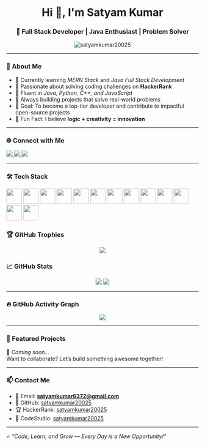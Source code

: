 <h1 align="center">Hi 👋, I'm Satyam Kumar</h1>
<h3 align="center">🚀 Full Stack Developer | Java Enthusiast | Problem Solver</h3>

<p align="center">
  <img src="https://komarev.com/ghpvc/?username=satyamkumar20025&label=Profile%20views&color=0e75b6&style=flat" alt="satyamkumar20025" />
</p>

---

### 🧠 About Me
- 🔭 Currently learning *MERN Stack* and *Java Full Stack Development*  
- 🧩 Passionate about solving coding challenges on **HackerRank**  
- 💬 Fluent in *Java, Python, C++, and JavaScript*  
- 🌱 Always building projects that solve real-world problems  
- 🎯 Goal: To become a top-tier developer and contribute to impactful open-source projects  
- 🧪 Fun Fact: I believe **logic + creativity = innovation**

---

### 🌐 Connect with Me
<p align="left">
  <a href="https://github.com/satyamkumar20025" target="_blank">
    <img src="https://img.shields.io/badge/GitHub-181717?style=for-the-badge&logo=github" />
  </a>
  <a href="https://www.hackerrank.com/profile/satyamkumar20025" target="_blank">
    <img src="https://img.shields.io/badge/HackerRank-2EC866?style=for-the-badge&logo=hackerrank&logoColor=white" />
  </a>
  <a href="https://www.codingninjas.com/studio/profile/satyamkumar20025" target="_blank">
    <img src="https://img.shields.io/badge/CodeStudio-00C4CC?style=for-the-badge&logo=codingninjas&logoColor=white" />
  </a>
</p>

---

### 🛠️ Tech Stack
<p align="left">
  <img src="https://cdn.jsdelivr.net/gh/devicons/devicon/icons/java/java-original.svg" width="40" />
  <img src="https://cdn.jsdelivr.net/gh/devicons/devicon/icons/python/python-original.svg" width="40" />
  <img src="https://cdn.jsdelivr.net/gh/devicons/devicon/icons/javascript/javascript-original.svg" width="40" />
  <img src="https://cdn.jsdelivr.net/gh/devicons/devicon/icons/react/react-original.svg" width="40" />
  <img src="https://cdn.jsdelivr.net/gh/devicons/devicon/icons/angularjs/angularjs-original.svg" width="40" />
  <img src="https://cdn.jsdelivr.net/gh/devicons/devicon/icons/html5/html5-original.svg" width="40" />
  <img src="https://cdn.jsdelivr.net/gh/devicons/devicon/icons/css3/css3-original.svg" width="40" />
  <img src="https://cdn.jsdelivr.net/gh/devicons/devicon/icons/mysql/mysql-original.svg" width="40" />
  <img src="https://cdn.jsdelivr.net/gh/devicons/devicon/icons/c/c-original.svg" width="40" />
  <img src="https://cdn.jsdelivr.net/gh/devicons/devicon/icons/cplusplus/cplusplus-original.svg" width="40" />
  <img src="https://cdn.jsdelivr.net/gh/devicons/devicon/icons/git/git-original.svg" width="40" />
  <img src="https://cdn.jsdelivr.net/gh/devicons/devicon/icons/github/github-original.svg" width="40" />
  <img src="https://cdn.jsdelivr.net/gh/devicons/devicon/icons/ubuntu/ubuntu-plain.svg" width="40" />
</p>

### 🏆 GitHub Trophies
<p align="center">
  <img src="https://github-profile-trophy.vercel.app/?username=satyamkumar20025&theme=radical&row=2&column=3" />
</p>

### 📈 GitHub Stats
<p align="center">
  <img src="https://github-readme-stats.vercel.app/api?username=satyamkumar20025&show_icons=true&theme=tokyonight" />
  <img src="https://github-readme-stats.vercel.app/api/top-langs/?username=satyamkumar20025&layout=compact&theme=tokyonight" />
</p>

---

### 🔥 GitHub Activity Graph
<p align="center">
  <img src="https://github-readme-activity-graph.vercel.app/graph?username=satyamkumar20025&theme=tokyo-night" />
</p>

---

### 📂 Featured Projects
🚧 *Coming soon...*  
Want to collaborate? Let’s build something awesome together!

---

### 📫 Contact Me
- 📧 Email: **satyamkumar6372@gmail.com**  
- 💼 GitHub: [satyamkumar20025](https://github.com/satyamkumar20025)  
- 🏆 HackerRank: [satyamkumar20025](https://www.hackerrank.com/profile/satyamkumar20025)  
- 🥷 CodeStudio: [satyamkumar20025](https://www.codingninjas.com/studio/profile/satyamkumar20025)  

---

⭐ *“Code, Learn, and Grow — Every Day is a New Opportunity!”*
